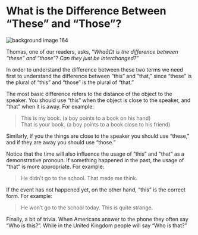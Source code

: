 # What is the Difference Between “These” and “Those”?

 

![background image 164](https://www.dailywritingtips.com/wp-content/uploads/backgrounds/164.jpg)

Thomas, one of our readers, asks, “*WhaåΩt is the difference between “these” and “those”? Can they just be interchanged?*”

In order to understand the difference between these two terms we need first to understand the difference between “this” and “that,” since “these” is the plural of “this” and “those” is the plural of “that.”

The most basic difference refers to the distance of the object to the speaker. You should use “this” when the object is close to the speaker, and “that” when it is away. For example:

> This is my book. (a boy points to a book on his hand)  
> That is your book. (a boy points to a book close to his friend)

Similarly, if you the things are close to the speaker you should use “these,” and if they are away you should use “those.”

Notice that the time will also influence the usage of “this” and “that” as a demonstrative pronoun. If something happened in the past, the usage of “that” is more appropriate. For example:

> He didn’t go to the school. That made me think.

If the event has not happened yet, on the other hand, “this” is the correct form. For example:

> He won’t go to the school today. This is quite strange.

Finally, a bit of trivia. When Americans answer to the phone they often say “Who is this?”. While in the United Kingdom people will say “Who is that?”
